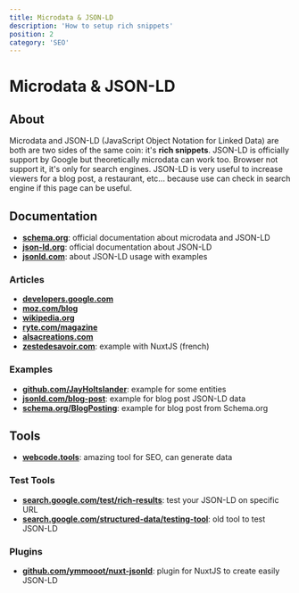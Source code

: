 ```yaml
---
title: Microdata & JSON-LD
description: 'How to setup rich snippets'
position: 2
category: 'SEO'
---
```


# Microdata & JSON-LD

## About

Microdata and JSON-LD (JavaScript Object Notation for Linked Data) are both are two sides of the same coin: it's **rich snippets**. JSON-LD is officially support by Google but theoretically microdata can work too. Browser not support it, it's only for search engines. JSON-LD is very useful to increase viewers for a blog post, a restaurant, etc... because use can check in search engine if this page can be useful.

<content-image source="imdb.webp" zoom legend="Search on google about 'imdb' with website structure."></content-image>

<content-image source="imdb-details.webp" zoom legend="Search about 'imdb avatar' with some metadata about article."></content-image>

## Documentation

- [**schema.org**](https://schema.org): official documentation about microdata and JSON-LD
- [**json-ld.org**](https://json-ld.org): official documentation about JSON-LD
- [**jsonld.com**](https://jsonld.com): about JSON-LD usage with examples

### Articles

- [**developers.google.com**](https://developers.google.com/search/docs/guides/intro-structured-data?hl=fr)
- [**moz.com/blog**](https://moz.com/blog/json-ld-for-beginners)
- [**wikipedia.org**](https://fr.wikipedia.org/wiki/JSON-LD)
- [**ryte.com/magazine**](https://fr.ryte.com/magazine/guide-grand-format-json-ld)
- [**alsacreations.com**](https://www.alsacreations.com/article/lire/1780-donnees-semantiques-structurees-associees-le-choix-JSON-LD.html)
- [**zestedesavoir.com**](https://zestedesavoir.com/articles/3096/ameliorer-son-score-seo-avec-vuejs-nuxtjs/#3-les-metadonnees-indispensables-pour-bien-identifier-vos-pages): example with NuxtJS (french)

### Examples

- [**github.com/JayHoltslander**](https://github.com/JayHoltslander/Structured-Data-JSON-LD): example for some entities
- [**jsonld.com/blog-post**](https://jsonld.com/blog-post): example for blog post JSON-LD data
- [**schema.org/BlogPosting**](https://schema.org/BlogPosting): example for blog post from Schema.org

## Tools

- [**webcode.tools**](https://webcode.tools): amazing tool for SEO, can generate data

### Test Tools

- [**search.google.com/test/rich-results**](https://search.google.com/test/rich-results): test your JSON-LD on specific URL
- [**search.google.com/structured-data/testing-tool**](https://search.google.com/structured-data/testing-tool/u/0/#): old tool to test JSON-LD

### Plugins

- [**github.com/ymmooot/nuxt-jsonld**](https://github.com/ymmooot/nuxt-jsonld): plugin for NuxtJS to create easily JSON-LD
